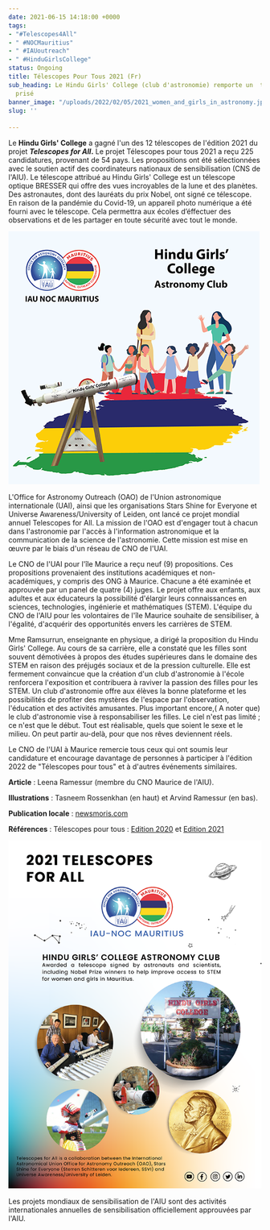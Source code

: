```yaml
---
date: 2021-06-15 14:18:00 +0000
tags:
- "#Telescopes4All"
- " #NOCMauritius"
- " #IAUoutreach"
- " #HinduGirlsCollege"
status: Ongoing
title: Télescopes Pour Tous 2021 (Fr)
sub_heading: Le Hindu Girls' College (club d'astronomie) remporte un  télescope très
  prisé
banner_image: "/uploads/2022/02/05/2021_women_and_girls_in_astronomy.jpeg"
slug: ''

---
```

Le **Hindu Girls' College** a gagné l'un des 12 télescopes de l'édition 2021 du projet **_Telescopes for All_.** Le projet Télescopes pour tous 2021 a reçu 225 candidatures, provenant de 54 pays. Les propositions ont été sélectionnées avec le soutien actif des coordinateurs nationaux de sensibilisation (CNS de l'AIU). Le télescope attribué au Hindu Girls' College est un télescope optique BRESSER qui offre des vues incroyables de la lune et des planètes. Des astronautes, dont des lauréats du prix Nobel, ont signé ce télescope. En raison de la pandémie du Covid-19, un appareil photo numérique a été fourni avec le télescope. Cela permettra aux écoles d’éffectuer des observations et de les partager en toute sécurité avec tout le monde.

![](/uploads/2022/02/05/t4all_illustration_tasneem_modified.png)

L'Office for Astronomy Outreach (OAO) de l'Union astronomique internationale (UAI), ainsi que les organisations Stars Shine for Everyone et Universe Awareness/University of Leiden, ont lancé ce projet mondial annuel Telescopes for All. La mission de l'OAO est d'engager tout à chacun dans l'astronomie par l'accès à l'information astronomique et la communication de la science de l'astronomie. Cette mission est mise en œuvre par le biais d'un réseau de CNO de l'UAI.

Le CNO de l'UAI pour l'île Maurice a reçu neuf (9) propositions. Ces propositions provenaient des institutions académiques et non-académiques, y compris des ONG à Maurice. Chacune a été examinée et approuvée par un panel de quatre (4) juges. Le projet offre aux enfants, aux adultes et aux éducateurs la possibilité d'élargir leurs connaissances en sciences, technologies, ingénierie et mathématiques (STEM). L'équipe du CNO de l'AIU pour les volontaires de l'île Maurice souhaite de sensibiliser, à l'égalité, d'acquérir des opportunités envers les carrières de STEM.

Mme Ramsurrun, enseignante en physique, a dirigé la proposition du Hindu Girls' College. Au cours de sa carrière, elle a constaté que les filles sont souvent démotivées à propos des études supérieures dans le domaine des STEM en raison des préjugés sociaux et de la pression culturelle. Elle est fermement convaincue que la création d'un club d'astronomie à l'école renforcera l'exposition et contribuera à raviver la passion des filles pour les STEM. Un club d'astronomie offre aux élèves la bonne plateforme et les possibilités de profiter des mystères de l'espace par l'observation, l'éducation et des activités amusantes. Plus important encore,( A noter que) le club d'astronomie vise à responsabiliser les filles. Le ciel n'est pas limité ; ce n'est que le début. Tout est réalisable, quels que soient le sexe et le milieu. On peut partir au-delà, pour que nos rêves deviennent réels.

Le CNO de l'UAI à Maurice remercie tous ceux qui ont soumis leur candidature et encourage davantage de personnes à participer à l'édition 2022 de "Télescopes pour tous" et à d'autres événements similaires.

**Article** : Leena Ramessur (membre du CNO Maurice de l'AIU).

**Illustrations** : Tasneem Rossenkhan (en haut) et Arvind Ramessur (en bas).

**Publication locale** : [newsmoris.com](https://newsmoris.com/2021/12/06/hindu-girls-college-wins-telescope-from-intl-astronomy-union/) 

**Références** : Télescopes pour tous : [Edition 2020](https://www.iau.org/news/announcements/detail/ann20026/) et [Edition 2021](https://www.iau.org/public/telescopecollaboration/)

![](/uploads/2022/02/05/700px.png)

Les projets mondiaux de sensibilisation de l'AIU sont des activités internationales annuelles de sensibilisation officiellement approuvées par l'AIU.
